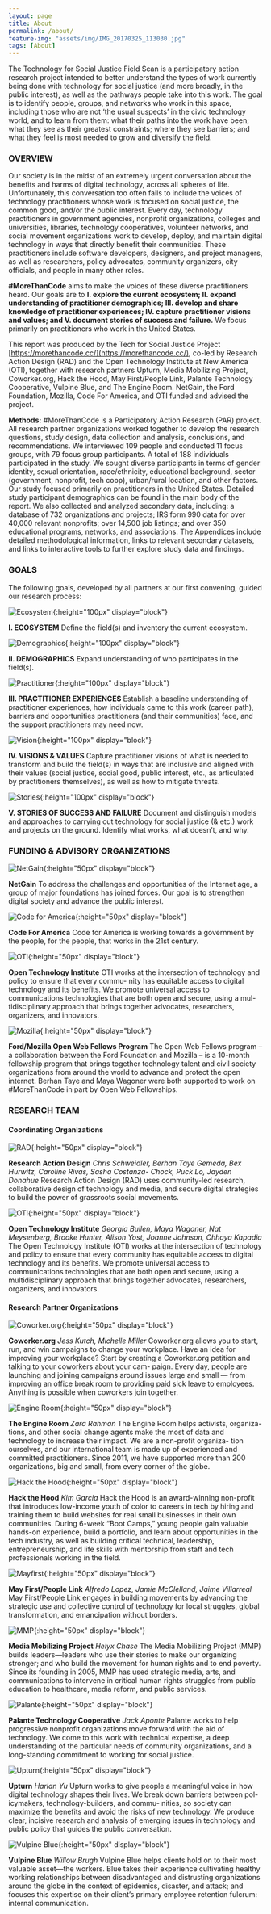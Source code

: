 ```yaml
---
layout: page
title: About
permalink: /about/
feature-img: "assets/img/IMG_20170325_113030.jpg"
tags: [About]
---
```


The Technology for Social Justice Field Scan is a participatory action research project intended to better understand the types of work currently being done with technology for social justice (and more broadly, in the public interest), as well as the pathways people take into this work. The goal is to identify people, groups, and networks who work in this space, including those who are not ‘the usual suspects’ in the civic technology world, and to learn from them: what their paths into the work have been; what they see as their greatest constraints; where they see barriers; and what they feel is most needed to grow and diversify the field.

### OVERVIEW

Our society is in the midst of an extremely urgent conversation about the benefits and harms of digital technology, across all spheres of life. Unfortunately, this conversation too often fails to include the voices of technology practitioners whose work is focused on social justice, the common good, and/or the public interest. Every day, technology practitioners
in government agencies, nonprofit organizations, colleges and universities, libraries, technology cooperatives, volunteer networks, and social movement organizations work to develop, deploy, and maintain digital technology in ways that directly benefit their communities. These practitioners include software developers, designers, and project managers, as well as researchers, policy advocates, community organizers, city officials, and people in many other roles.

**#MoreThanCode** aims to make the voices of these diverse practitioners heard. Our goals are to **I. explore the current ecosystem; II. expand understanding of practitioner demographics; III. develop and share knowledge of practitioner experiences; IV. capture practitioner visions and values; and V. document stories of success and failure.** We focus primarily on practitioners who work in the United States.

This report was produced by the Tech for Social Justice Project [https://morethancode.cc/](https://morethancode.cc/), co-led by Research Action Design (RAD) and the Open Technology Institute at New America (OTI), together with research partners Upturn, Media Mobilizing Project, Coworker.org, Hack the Hood, May First/People Link, Palante Technology Cooperative, Vulpine Blue, and The Engine Room. NetGain, the Ford Foundation, Mozilla, Code For America, and OTI funded and advised the project.

**Methods:** #MoreThanCode is a Participatory Action Research (PAR) project. All research partner organizations worked together to develop the research questions, study design, data collection and analysis, conclusions, and recommendations. We interviewed 109 people and conducted 11 focus groups, with 79 focus group participants. A total of 188 individuals participated in the study. We sought diverse participants in terms of gender identity, sexual orientation, race/ethnicity, educational background, sector (government, nonprofit, tech coop), urban/rural location, and other factors. Our study focused primarily on practitioners in the United States. Detailed study participant demographics can be found in the main body of the report. We also collected and analyzed secondary data, including: a database of 732 organizations and projects; IRS form 990 data for over 40,000 relevant nonprofits; over 14,500 job listings; and over 350 educational programs, networks, and associations. The Appendices include detailed methodological information, links to relevant secondary datasets, and links to interactive tools to further explore study data and findings.

### GOALS

The following goals, developed by all partners at our first convening, guided our research process:

![Ecosystem](/assets/report/ecosystem.jpg){:height="100px" display="block"}

**I. ECOSYSTEM**
Define the field(s) and inventory the current ecosystem.

![Demographics](/assets/report/demographics.jpg "Demographics"){:height="100px" display="block"}

**II. DEMOGRAPHICS**
Expand understanding of who participates in the field(s).

![Practitioner](/assets/report/practitioner.jpg "Practitioner"){:height="100px" display="block"}

**III. PRACTITIONER EXPERIENCES**
Establish a baseline understanding of practitioner experiences, how individuals came to this work (career path), barriers and opportunities practitioners (and their communities) face, and the support practitioners may need now.

![Vision](/assets/report/vision.jpg "Vision"){:height="100px" display="block"}

**IV. VISIONS & VALUES**
Capture practitioner visions of what is needed to transform and build the field(s) in ways that are inclusive and aligned with their values (social justice, social good, public interest, etc., as articulated by practitioners themselves), as well as how to mitigate threats.

![Stories](/assets/report/stories.jpg "Stories"){:height="100px" display="block"}

**V. STORIES OF SUCCESS AND FAILURE**
Document and distinguish models and approaches to carrying out technology for social justice (& etc.) work and projects on the ground. Identify what works, what doesn’t, and why.

### FUNDING & ADVISORY ORGANIZATIONS

![NetGain](/assets/logos/netgain.png "NetGain"){:height="50px" display="block"}

**NetGain**
To address the challenges and opportunities of the Internet age, a group of major foundations has joined forces. Our goal is to strengthen digital society and advance the public interest.

![Code for America](/assets/logos/CfA_logo_lg.png "Code for America"){:height="50px" display="block"}

**Code For America**
Code for America is working towards a government by the people, for the people, that works in the 21st century.

![OTI](/assets/logos/oti-logo.png "OTI"){:height="50px" display="block"}

**Open Technology Institute**
OTI works at the intersection of technology and policy to ensure that every commu- nity has equitable access to digital technology and its benefits. We promote universal access to communications technologies that are both open and secure, using a mul- tidisciplinary approach that brings together advocates, researchers, organizers, and innovators.

![Mozilla](/assets/logos/moz-advocacy.png "Mozilla"){:height="50px" display="block"}

**Ford/Mozilla Open Web Fellows Program**
The Open Web Fellows program – a collaboration between the Ford Foundation and Mozilla – is a 10-month fellowship program that brings together technology talent and civil society organizations from around the world to advance and protect the open internet. Berhan Taye and Maya Wagoner were both supported to work on #MoreThanCode in part by Open Web Fellowships.

### RESEARCH TEAM

#### Coordinating Organizations

![RAD](/assets/logos/rad-logo.png "RAD"){:height="50px" display="block"}

**Research Action Design**
_Chris Schweidler, Berhan Taye Gemeda, Bex Hurwitz, Caroline Rivas, Sasha Costanza- Chock, Puck Lo, Jayden Donahue_
Research Action Design (RAD) uses community-led research, collaborative design of technology and media, and secure digital strategies to build the power of grassroots social movements.

![OTI](/assets/logos/oti-logo.png "OTI"){:height="50px" display="block"}

**Open Technology Institute**
_Georgia Bullen, Maya Wagoner, Nat Meysenberg, Brooke Hunter, Alison Yost, Joanne Johnson, Chhaya Kapadia_
The Open Technology Institute (OTI) works at the intersection of technology and
policy to ensure that every community has equitable access to digital technology and its benefits. We promote universal access to communications technologies that are both open and secure, using a multidisciplinary approach that brings together advocates, researchers, organizers, and innovators.

#### Research Partner Organizations

![Coworker.org](/assets/logos/coworker.jpg "Coworker.org"){:height="50px" display="block"}

**Coworker.org**
_Jess Kutch, Michelle Miller_
Coworker.org allows you to start, run, and win campaigns to change your workplace. Have an idea for improving your workplace? Start by creating a Coworker.org petition and talking to your coworkers about your cam- paign. Every day, people are launching and joining campaigns around issues large and small — from improving an office break room to providing paid sick leave to employees. Anything is possible when coworkers join together.

![Engine Room](/assets/logos/engine-room-logo-2.png "Engine Room"){:height="50px" display="block"}

**The Engine Room**
_Zara Rahman_
The Engine Room helps activists, organiza- tions, and other social change agents make the most of data and technology to increase their impact. We are a non-profit organiza- tion ourselves, and our international team is made up of experienced and committed practitioners. Since 2011, we have supported more than 200 organizations, big and small, from every corner of the globe.

![Hack the Hood](/assets/logos/hack-the-hood-logo.png "Hack the Hood"){:height="50px" display="block"}

**Hack the Hood**
_Kim Garcia_
Hack the Hood is an award-winning non-profit that introduces low-income
youth of color to careers in tech by hiring and training them to build websites for real small businesses in their own communities. During 6-week “Boot Camps,” young people gain valuable hands-on experience, build a portfolio, and learn about opportunities in the tech industry, as well as building critical technical, leadership, entrepreneurship, and life skills with mentorship from staff and tech professionals working in the field.

![Mayfirst](/assets/logos/mayfirst-logo.png "Mayfirst"){:height="50px" display="block"}

**May First/People Link**
_Alfredo Lopez, Jamie McClelland, Jaime Villarreal_
May First/People Link engages in building movements by advancing the strategic use and collective control of technology for local struggles, global transformation, and emancipation without borders.

![MMP](/assets/logos/media-mobilizing-project.jpeg "MMP"){:height="50px" display="block"}

**Media Mobilizing Project**
_Helyx Chase_
The Media Mobilizing Project (MMP) builds leaders—leaders who use their stories to make our organizing stronger; and who build the movement for human rights and to end poverty. Since its founding in 2005, MMP has used strategic media, arts, and communications to intervene in critical human rights struggles from public education to healthcare, media reform, and public services.

![Palante](/assets/logos/palante-logo.png "Palante"){:height="50px" display="block"}

**Palante Technology Cooperative**
_Jack Aponte_
Palante works to help progressive nonprofit organizations move forward with the aid of technology. We come to this work with technical expertise, a deep understanding of the particular needs of community organizations, and a long-standing commitment to working for social justice.

![Upturn](/assets/logos/upturn-logo.svg "Upturn"){:height="50px" display="block"}

**Upturn**
_Harlan Yu_
Upturn works to give people a meaningful voice in how digital technology shapes their lives. We break down barriers between pol- icymakers, technology-builders, and commu- nities, so society can maximize the benefits and avoid the risks of new technology. We produce clear, incisive research and analysis of emerging issues in technology and public policy that guides the public conversation.

![Vulpine Blue](/assets/logos/vulpine-blue-small.png "Vulpine Blue"){:height="50px" display="block"}

**Vulpine Blue**
_Willow Brugh_
Vulpine Blue helps clients hold on to their most valuable asset—the workers. Blue takes their experience cultivating healthy working relationships between disadvantaged and distrusting organizations around the globe in the context of epidemics, disaster, and attack; and focuses this expertise on their client’s primary employee retention fulcrum: internal communication.
 
